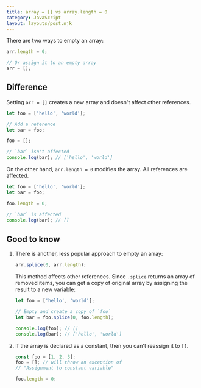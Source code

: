 ```yaml
---
title: array = [] vs array.length = 0
category: JavaScript
layout: layouts/post.njk
---
```


There are two ways to empty an array:

```js
arr.length = 0;

// Or assign it to an empty array
arr = [];
```

## Difference

Setting `arr = []` creates a new array and doesn't affect other references.

```js
let foo = ['hello', 'world'];

// Add a reference
let bar = foo;

foo = [];

// `bar` isn't affected
console.log(bar); // ['hello', 'world']
```

On the other hand, `arr.length = 0` modifies the array. All references are affected.

```js
let foo = ['hello', 'world'];
let bar = foo;

foo.length = 0;

// `bar` is affected
console.log(bar); // []
```

## Good to know

1. There is another, less popular approach to empty an array:

    ```js
    arr.splice(0, arr.length);
    ```

    This method affects other references. Since `.splice` returns an array of removed items, you can get a copy of original array by assigning the result to a new variable:

    ```js
    let foo = ['hello', 'world'];

    // Empty and create a copy of `foo`
    let bar = foo.splice(0, foo.length);

    console.log(foo); // []
    console.log(bar); // ['hello', 'world']
    ```

2. If the array is declared as a constant, then you can't reassign it to `[]`.

    ```js
    const foo = [1, 2, 3];
    foo = []; // will throw an exception of
    // "Assignment to constant variable"

    foo.length = 0;
    ```
